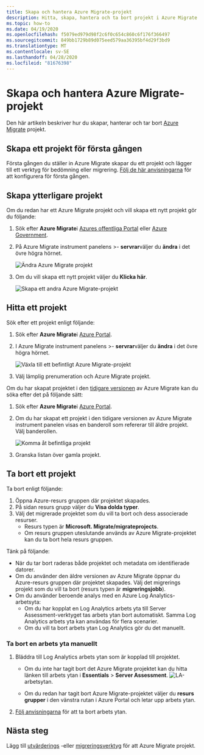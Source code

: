 ```yaml
---
title: Skapa och hantera Azure Migrate-projekt
description: Hitta, skapa, hantera och ta bort projekt i Azure Migrate.
ms.topic: how-to
ms.date: 04/19/2020
ms.openlocfilehash: f5079ed979d98f2c6f0c654c860c6f176f366497
ms.sourcegitcommit: 849bb1729b89d075eed579aa36395bf4d29f3bd9
ms.translationtype: MT
ms.contentlocale: sv-SE
ms.lasthandoff: 04/28/2020
ms.locfileid: "81676398"
---
```

# <a name="create-and-manage-azure-migrate-projects"></a>Skapa och hantera Azure Migrate-projekt

Den här artikeln beskriver hur du skapar, hanterar och tar bort [Azure Migrate](migrate-services-overview.md) projekt.


## <a name="create-a-project-for-the-first-time"></a>Skapa ett projekt för första gången

Första gången du ställer in Azure Migrate skapar du ett projekt och lägger till ett verktyg för bedömning eller migrering. [Följ de här anvisningarna](how-to-add-tool-first-time.md) för att konfigurera för första gången.

## <a name="create-additional-projects"></a>Skapa ytterligare projekt

Om du redan har ett Azure Migrate projekt och vill skapa ett nytt projekt gör du följande:  

1. Sök efter **Azure Migrate**i [Azures offentliga Portal](https://portal.azure.com) eller [Azure Government](https://portal.azure.us).
2. På Azure Migrate instrument panelens >- **servrar**väljer du **ändra** i det övre högra hörnet.

   ![Ändra Azure Migrate projekt](./media/create-manage-projects/switch-project.png)

3. Om du vill skapa ett nytt projekt väljer du **Klicka här**.

   ![Skapa ett andra Azure Migrate-projekt](./media/create-manage-projects/create-new-project.png)


## <a name="find-a-project"></a>Hitta ett projekt

Sök efter ett projekt enligt följande:

1. Sök efter **Azure Migrate**i [Azure Portal](https://portal.azure.com).
2. I Azure Migrate instrument panelens >- **servrar**väljer du **ändra** i det övre högra hörnet.

    ![Växla till ett befintligt Azure Migrate-projekt](./media/create-manage-projects/switch-project.png)

3. Välj lämplig prenumeration och Azure Migrate projekt.


Om du har skapat projektet i den [tidigare versionen](migrate-services-overview.md#azure-migrate-versions) av Azure Migrate kan du söka efter det på följande sätt:

1. Sök efter **Azure Migrate**i [Azure Portal](https://portal.azure.com).
2. Om du har skapat ett projekt i den tidigare versionen av Azure Migrate instrument panelen visas en banderoll som refererar till äldre projekt. Välj banderollen.

    ![Komma åt befintliga projekt](./media/create-manage-projects/access-existing-projects.png)

3. Granska listan över gamla projekt.


## <a name="delete-a-project"></a>Ta bort ett projekt

Ta bort enligt följande:

1. Öppna Azure-resurs gruppen där projektet skapades.
2. På sidan resurs grupp väljer du **Visa dolda typer**.
3. Välj det migrerade projektet som du vill ta bort och dess associerade resurser.
    - Resurs typen är **Microsoft. Migrate/migrateprojects**.
    - Om resurs gruppen uteslutande används av Azure Migrate-projektet kan du ta bort hela resurs gruppen.


Tänk på följande:

- När du tar bort raderas både projektet och metadata om identifierade datorer.
- Om du använder den äldre versionen av Azure Migrate öppnar du Azure-resurs gruppen där projektet skapades. Välj det migrerings projekt som du vill ta bort (resurs typen är **migreringsjobb**).
- Om du använder beroende analys med en Azure Log Analytics-arbetsyta:
    - Om du har kopplat en Log Analytics arbets yta till Server Assessment-verktyget tas arbets ytan bort automatiskt. Samma Log Analytics arbets yta kan användas för flera scenarier.
    - Om du vill ta bort arbets ytan Log Analytics gör du det manuellt.

### <a name="delete-a-workspace-manually"></a>Ta bort en arbets yta manuellt

1. Bläddra till Log Analytics arbets ytan som är kopplad till projektet.

    - Om du inte har tagit bort det Azure Migrate projektet kan du hitta länken till arbets ytan i **Essentials** > **Server Assessment**.
       ![LA-](./media/create-manage-projects/loganalytics-workspace.png)arbetsytan.
       
    - Om du redan har tagit bort Azure Migrate-projektet väljer du **resurs grupper** i den vänstra rutan i Azure Portal och letar upp arbets ytan.
       
2. [Följ anvisningarna](https://docs.microsoft.com/azure/azure-monitor/platform/delete-workspace) för att ta bort arbets ytan.

## <a name="next-steps"></a>Nästa steg

Lägg till [utvärderings](how-to-assess.md) -eller [migreringsverktyg](how-to-migrate.md) för att Azure Migrate projekt.

